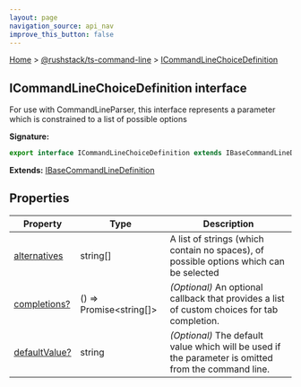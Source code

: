```yaml
---
layout: page
navigation_source: api_nav
improve_this_button: false
---
```



[Home](./index.md) &gt; [@rushstack/ts-command-line](./ts-command-line.md) &gt; [ICommandLineChoiceDefinition](./ts-command-line.icommandlinechoicedefinition.md)

## ICommandLineChoiceDefinition interface

For use with CommandLineParser, this interface represents a parameter which is constrained to a list of possible options

<b>Signature:</b>

```typescript
export interface ICommandLineChoiceDefinition extends IBaseCommandLineDefinition
```
<b>Extends:</b> [IBaseCommandLineDefinition](./ts-command-line.ibasecommandlinedefinition.md)

## Properties

|  Property | Type | Description |
|  --- | --- | --- |
|  [alternatives](./ts-command-line.icommandlinechoicedefinition.alternatives.md) | string\[\] | A list of strings (which contain no spaces), of possible options which can be selected |
|  [completions?](./ts-command-line.icommandlinechoicedefinition.completions.md) | () =&gt; Promise&lt;string\[\]&gt; | <i>(Optional)</i> An optional callback that provides a list of custom choices for tab completion. |
|  [defaultValue?](./ts-command-line.icommandlinechoicedefinition.defaultvalue.md) | string | <i>(Optional)</i> The default value which will be used if the parameter is omitted from the command line. |
